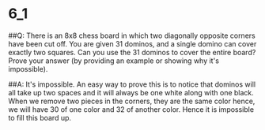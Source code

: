 # 6_1 

##Q:
There is an 8x8 chess board in which two diagonally opposite corners have been cut off.  You are given 31 dominos, and a single domino can cover exactly two squares.  Can you use the 31 dominos to cover the entire board?  Prove your answer (by providing an example or showing why it's impossible).

##A:
It's impossible.  An easy way to prove this is to notice that dominos will all take up 	two spaces and it will always be one white along with one black.  When we remove two pieces in the corners, they are the same color hence, we will have 30 of one color and 32 of another color.  Hence it is impossible to fill this board up.

